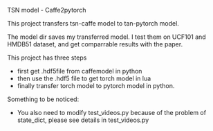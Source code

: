 TSN model - Caffe2pytorch 

This project transfers tsn-caffe model to tan-pytorch model. 

The model dir saves my transferred model. I test them on UCF101 and HMDB51 dataset, and get comparrable results with the paper.

This project has three steps

- first get .hdf5file from caffemodel in python
- then use the .hdf5 file to get torch model in lua
- finally transfer torch model to pytorch model in python.

Something to be noticed:

- You also need to modify test_videos.py because of the problem of state_dict, please see details in test_videos.py



